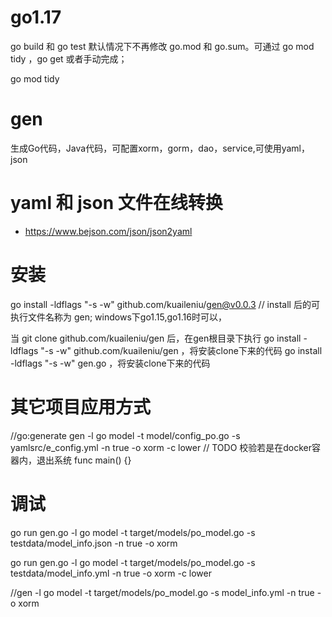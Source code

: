# go1.17
go build 和 go test 默认情况下不再修改 go.mod 和 go.sum。可通过 go mod tidy ，go get 或者手动完成；

go mod tidy

# gen
生成Go代码，Java代码，可配置xorm，gorm，dao，service,可使用yaml，json

# yaml 和 json 文件在线转换
- https://www.bejson.com/json/json2yaml

# 安装
go install -ldflags "-s -w" github.com/kuaileniu/gen@v0.0.3 // install 后的可执行文件名称为 gen; windows下go1.15,go1.16时可以，

当 git clone github.com/kuaileniu/gen 后，在gen根目录下执行
go install -ldflags "-s -w" github.com/kuaileniu/gen ，将安装clone下来的代码
go install -ldflags "-s -w" gen.go ，将安装clone下来的代码

# 其它项目应用方式
//go:generate gen -l go model -t model/config_po.go -s yamlsrc/e_config.yml -n true -o xorm -c lower
// TODO 校验若是在docker容器内，退出系统
func main() {}



# 调试

go run gen.go -l go model -t target/models/po_model.go -s testdata/model_info.json -n true -o xorm

go run gen.go -l go model -t target/models/po_model.go -s testdata/model_info.yml -n true -o xorm -c lower


//gen -l go model -t target/models/po_model.go -s model_info.yml -n true -o xorm
